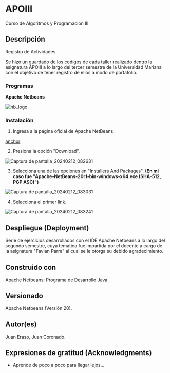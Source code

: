 # APOIII

Curso de Algoritmos y Programación III.

## Descripción
Registro de Actividades.

Se hizo un guardado de los codigos de cada taller realizado dentro la asignatura APOIII 
a lo largo del tercer semestre de la Universidad Mariana con el objetivo de tener registro de ellos 
a modo de portafolio.

### Programas

**Apache Netbeans**

![nb_logo](https://github.com/JuanEraso23/APOIII/assets/144852394/c643765f-6565-4ddd-9f9b-18ffcd175577)

### Instalación

1. Ingresa a la página oficial de Apache NetBeans.

[anchor](https://netbeans.apache.org/front/main/)

2. Presiona la opción "Download".

![Captura de pantalla_20240212_082631](https://github.com/JuanEraso23/APOIII/assets/144852394/cee67e70-b518-42d8-aee3-f2945c215f44)

3. Selecciona una de las opciones en "Installers And Packages".
   **(En mi caso fue "Apache-NetBeans-20r1-bin-windows-x64.exe (SHA-512, PGP ASC)")**
   
![Captura de pantalla_20240212_083031](https://github.com/JuanEraso23/APOIII/assets/144852394/6442027d-04c9-49fd-9706-e5bbc9d23f55)

4. Selecciona el primer link.

![Captura de pantalla_20240212_083241](https://github.com/JuanEraso23/APOIII/assets/144852394/af0ae85d-bbc8-45f5-8a91-e272141244a4)

## Despliegue (Deployment)

Serie de ejercicios desarrollados con el IDE Apache Netbeans a lo largo del segundo semestre, 
cuya tematica fue impartida por el docente a cargo de la asignatura "Favian Parra" 
al cual se le otorga su debido agradecimiento.

## Construido con

Apache Netbeans: Programa de Desarrollo Java.

## Versionado

Apache Netbeans (Versión 20).

## Autor(es)

Juan Eraso,
Juan Coronado.

## Expresiones de gratitud (Acknowledgments)

* Aprende de poco a poco para llegar lejos...
